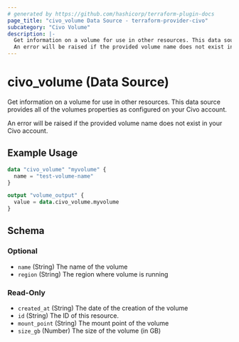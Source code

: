 ```yaml
---
# generated by https://github.com/hashicorp/terraform-plugin-docs
page_title: "civo_volume Data Source - terraform-provider-civo"
subcategory: "Civo Volume"
description: |-
  Get information on a volume for use in other resources. This data source provides all of the volumes properties as configured on your Civo account.
  An error will be raised if the provided volume name does not exist in your Civo account.
---
```


# civo_volume (Data Source)

Get information on a volume for use in other resources. This data source provides all of the volumes properties as configured on your Civo account.

An error will be raised if the provided volume name does not exist in your Civo account.

## Example Usage

```terraform
data "civo_volume" "myvolume" {
  name = "test-volume-name"
}

output "volume_output" {
  value = data.civo_volume.myvolume
}
```

<!-- schema generated by tfplugindocs -->
## Schema

### Optional

- `name` (String) The name of the volume
- `region` (String) The region where volume is running

### Read-Only

- `created_at` (String) The date of the creation of the volume
- `id` (String) The ID of this resource.
- `mount_point` (String) The mount point of the volume
- `size_gb` (Number) The size of the volume (in GB)


